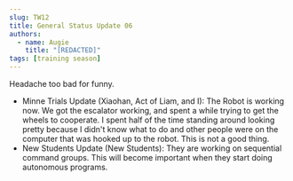 ```yaml
---
slug: TW12
title: General Status Update 06
authors:
  - name: Augie
    title: "[REDACTED]"
tags: [training season]
---
```

Headache too bad for funny.
* Minne Trials Update (Xiaohan, Act of Liam, and I): The Robot is working now. We got the escalator working, and spent a while trying to get the wheels to cooperate. I spent half of the time standing around looking pretty because I didn't know what to do and other people were on the computer that was hooked up to the robot. This is not a good thing. 
* New Students Update (New Students): They are working on sequential command groups. This will become important when they start doing autonomous programs. 